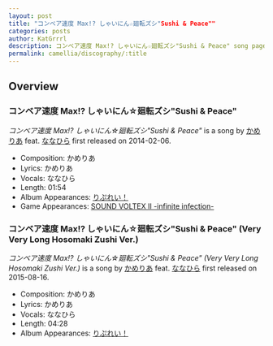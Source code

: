 ```yaml
---
layout: post
title: "コンベア速度 Max!? しゃいにん☆廻転ズシ"Sushi & Peace""
categories: posts
author: KatGrrrl
description: コンベア速度 Max!? しゃいにん☆廻転ズシ"Sushi & Peace" song page
permalink: camellia/discography/:title
---
```


## Overview

### コンベア速度 Max!? しゃいにん☆廻転ズシ"Sushi & Peace"

*コンベア速度 Max!? しゃいにん☆廻転ズシ"Sushi & Peace"* is a song by [かめりあ](<{% link postsWiki/_posts/2023-12-10-camellia.md %}>) feat. [ななひら](#) first released on 2014-02-06.

* Composition: かめりあ
* Lyrics: かめりあ
* Vocals: ななひら
* Length: 01:54
* Album Appearances: [りぷれい！](<{% link postsInclude/_posts/camellia/albums/Replay/2023-12-12-Replay.md %}>)
* Game Appearances: [SOUND VOLTEX II -infinite infection-](https://remywiki.com/AC_SDVX_II)

### コンベア速度 Max!? しゃいにん☆廻転ズシ"Sushi & Peace" (Very Very Long Hosomaki Zushi Ver.)

*コンベア速度 Max!? しゃいにん☆廻転ズシ"Sushi & Peace" (Very Very Long Hosomaki Zushi Ver.)* is a song by [かめりあ](<{% link postsWiki/_posts/2023-12-10-camellia.md %}>) feat. [ななひら](#) first released on 2015-08-16.

* Composition: かめりあ
* Lyrics: かめりあ
* Vocals: ななひら
* Length: 04:28
* Album Appearances: [りぷれい！](<{% link postsInclude/_posts/camellia/albums/Replay/2023-12-12-Replay.md %}>)
